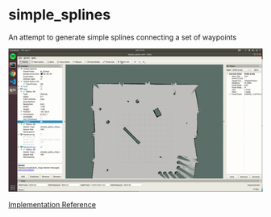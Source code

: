 # simple_splines

An attempt to generate simple splines connecting a set of waypoints

![Alt Text](image_gif.gif)

[Implementation Reference](https://www.doc.ic.ac.uk/~dfg/graphics/graphics2010/GraphicsLecture09.pdf)

